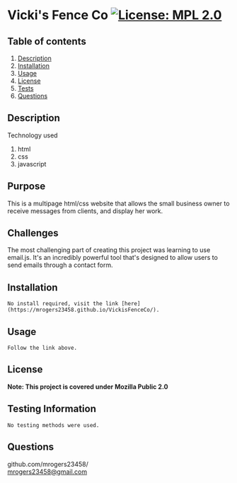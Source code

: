 # Vicki's Fence Co [![License: MPL 2.0](https://img.shields.io/badge/License-MPL%202.0-brightgreen.svg)](https://opensource.org/licenses/MPL-2.0)
## Table of contents
1. [Description](#Description)
2. [Installation](#Installation)
3. [Usage](#Usage)
4. [License](#License)
5. [Tests](#Tests)
6. [Questions](#Questions)
 
## Description
Technology used
1. html
2. css
3. javascript

## Purpose
This is a multipage html/css website that allows the small business owner to receive messages from clients, and display her work.
## Challenges 
The most challenging part of creating this project was learning to use email.js. It's an incredibly powerful tool that's designed to allow users to send emails through a contact form.
## Installation
    No install required, visit the link [here](https://mrogers23458.github.io/VickisFenceCo/).
## Usage
    Follow the link above.
## License
**Note: This project is covered under Mozilla Public 2.0**

## Testing Information
    No testing methods were used.
## Questions
  github.com/mrogers23458/  
  mrogers23458@gmail.com
